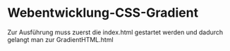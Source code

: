 # Webentwicklung-CSS-Gradient
Zur Ausführung muss zuerst die index.html gestartet werden und dadurch gelangt man zur GradientHTML.html
